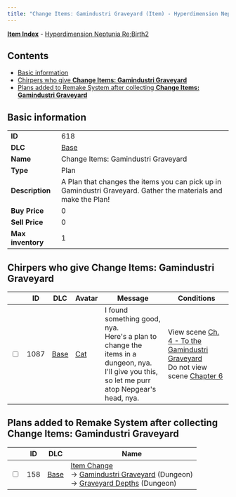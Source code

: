 ```yaml
---
title: "Change Items: Gamindustri Graveyard (Item) - Hyperdimension Neptunia Re;Birth2"
---
```


[**Item Index**](/neptunia/rb2/item/index.html) - [Hyperdimension Neptunia Re;Birth2](/neptunia/rb2)

## Contents

- [Basic information](#basic-information)
- [Chirpers who give **Change Items: Gamindustri Graveyard**](#chirpers-who-give-change-items-gamindustri-graveyard)
- [Plans added to Remake System after collecting **Change Items: Gamindustri Graveyard**](#plans-added-to-remake-system-after-collecting-change-items-gamindustri-graveyard)

## Basic information

|   |   |
| -- | -- |
| **ID** | 618 |
| **DLC** | [Base](/neptunia/rb2/dlc/0-base.html) |
| **Name** | Change Items: Gamindustri Graveyard |
| **Type** | Plan |
| **Description** | A Plan that changes the items you can pick up in Gamindustri Graveyard. Gather the materials and make the Plan! |
| **Buy Price** | 0 |
| **Sell Price** | 0 |
| **Max inventory** | 1 |

## Chirpers who give **Change Items: Gamindustri Graveyard**

|    | ID | DLC | Avatar | Message | Conditions |
| -- | -- | --- | ------ | ------- | ---------- |
| <input type="checkbox" id="rb2-chirper-event-0-1087" class="trackbox" /> | 1087 | [Base](/neptunia/rb2/dlc/0-base.html) | [Cat](/neptunia/rb2/avatar/0-51-cat.html) | I found something good, nya.<br />Here's a plan to change the items in a dungeon, nya.<br />I'll give you this, so let me purr atop Nepgear's head, nya. | View scene [Ch. 4 - To the Gamindustri Graveyard](/neptunia/rb2/scene/0-304-ch-4-to-the-gamindustri-graveyard.html)<br />Do not view scene [Chapter 6](/neptunia/rb2/scene/0-401-chapter-6.html) |

## Plans added to Remake System after collecting **Change Items: Gamindustri Graveyard**

|    | ID | DLC | Name |
| -- | -- | --- | ---- |
| <input type="checkbox" id="rb2-remake-0-158" class="trackbox" /> | 158 | [Base](/neptunia/rb2/dlc/0-base.html) | [Item Change](/neptunia/rb2/remake/0-158-item-change.html)<br />→ [Gamindustri Graveyard](/neptunia/rb2/dungeon/0-20-gamindustri-graveyard.html) (Dungeon)<br />→ [Graveyard Depths](/neptunia/rb2/dungeon/0-24-graveyard-depths.html) (Dungeon) |